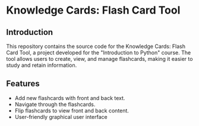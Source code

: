 # Knowledge Cards: Flash Card Tool

## Introduction

This repository contains the source code for the Knowledge Cards: Flash Card Tool, a project developed for the "Introduction to Python" course. 
The tool allows users to create, view, and manage flashcards, making it easier to study and retain information.

## Features

- Add new flashcards with front and back text.
- Navigate through the flashcards.
- Flip flashcards to view front and back content.
- User-friendly graphical user interface
